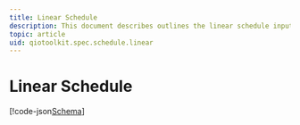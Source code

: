 ```yaml
---
title: Linear Schedule
description: This document describes outlines the linear schedule input format.
topic: article
uid: qiotoolkit.spec.schedule.linear
---
```


Linear Schedule
=================

[!code-json[Schema](linear.schema)]
